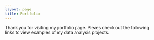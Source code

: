 ```yaml
---
layout: page
title: Portfolio
---
```


Thank you for visiting my portfolio page.  Pleaes check out the following links to view examples of my data analysis projects.
